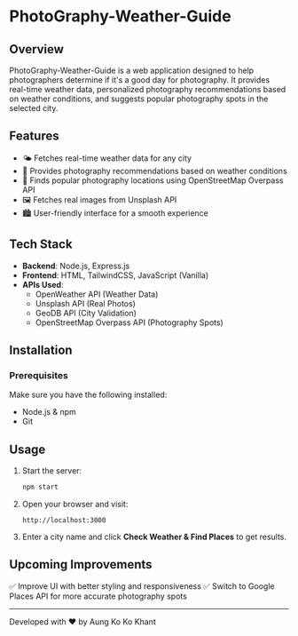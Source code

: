 # PhotoGraphy-Weather-Guide

## Overview
PhotoGraphy-Weather-Guide is a web application designed to help photographers determine if it's a good day for photography. It provides real-time weather data, personalized photography recommendations based on weather conditions, and suggests popular photography spots in the selected city.

## Features
- 🌤 Fetches real-time weather data for any city
- 📸 Provides photography recommendations based on weather conditions
- 📍 Finds popular photography locations using OpenStreetMap Overpass API
- 🖼 Fetches real images from Unsplash API
- 🏙 User-friendly interface for a smooth experience

## Tech Stack
- **Backend**: Node.js, Express.js
- **Frontend**: HTML, TailwindCSS, JavaScript (Vanilla)
- **APIs Used**:
  - OpenWeather API (Weather Data)
  - Unsplash API (Real Photos)
  - GeoDB API (City Validation)
  - OpenStreetMap Overpass API (Photography Spots)

## Installation
### Prerequisites
Make sure you have the following installed:
- Node.js & npm
- Git


## Usage
1. Start the server:
   ```sh
   npm start
   ```
2. Open your browser and visit:
   ```
   http://localhost:3000
   ```
3. Enter a city name and click **Check Weather & Find Places** to get results.

## Upcoming Improvements
✅ Improve UI with better styling and responsiveness
✅ Switch to Google Places API for more accurate photography spots

---
Developed with ❤️ by Aung Ko Ko Khant

